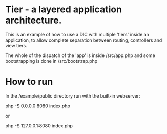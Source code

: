 
# Tier - a layered application architecture.

This is an example of how to use a DIC with multiple 'tiers' inside an application, to allow complete separation between routing, controllers and view tiers.

The whole of the dispatch of the 'app' is inside /src/app.php and some bootstrapping is done in /src/bootstrap.php


# How to run

In the /example/public directory run with the built-in webserver:

php -S 0.0.0.0:8080 index.php

or 

php -S 127.0.0.1:8080 index.php


